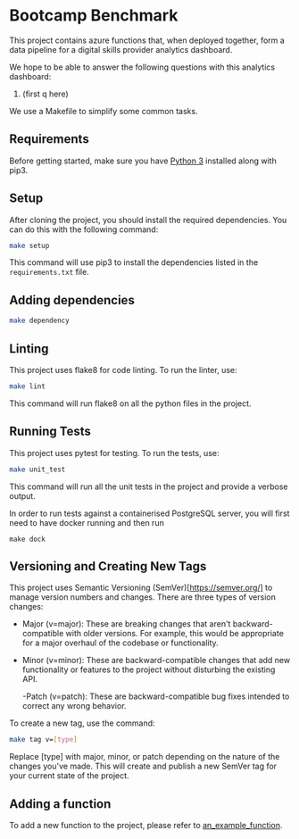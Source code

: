 # Bootcamp Benchmark

This project contains azure functions that, when deployed together, form a data pipeline for a digital skills provider analytics dashboard.

We hope to be able to answer the following questions with this analytics dashboard:

1. (first q here)

We use a Makefile to simplify some common tasks.

## Requirements

Before getting started, make sure you have [Python 3](https://www.python.org/downloads/) installed along with pip3.

## Setup

After cloning the project, you should install the required dependencies. You can do this with the following command:

```bash
make setup
```

This command will use pip3 to install the dependencies listed in the `requirements.txt` file.

## Adding dependencies

```bash
make dependency
```

## Linting

This project uses flake8 for code linting. To run the linter, use:

```bash
make lint
```

This command will run flake8 on all the python files in the project.

## Running Tests

This project uses pytest for testing. To run the tests, use:

```bash
make unit_test
```

This command will run all the unit tests in the project and provide a verbose output.

In order to run tests against a containerised PostgreSQL server, you will first need to have docker running and then run 
```
make dock
```

## Versioning and Creating New Tags

This project uses Semantic Versioning (SemVer)[https://semver.org/] to manage version numbers and changes. There are three types of version changes:

- Major (v=major): These are breaking changes that aren't backward-compatible with older versions. For example, this would be appropriate for a major overhaul of the codebase or functionality.

- Minor (v=minor): These are backward-compatible changes that add new functionality or features to the project without disturbing the existing API.

  -Patch (v=patch): These are backward-compatible bug fixes intended to correct any wrong behavior.

To create a new tag, use the command:

```bash
make tag v=[type]
```

Replace [type] with major, minor, or patch depending on the nature of the changes you've made. This will create and publish a new SemVer tag for your current state of the project.

## Adding a function

To add a new function to the project, please refer to [an_example_function](an_example_function/readme.md).
